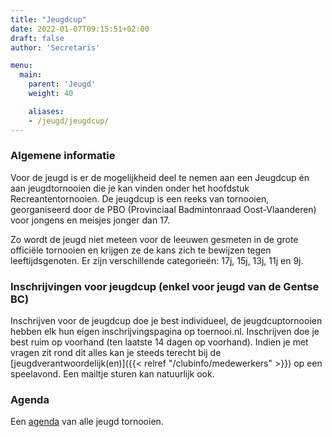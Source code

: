 ```yaml
---
title: "Jeugdcup"
date: 2022-01-07T09:15:51+02:00
draft: false
author: 'Secretaris'

menu:
  main:
    parent: 'Jeugd'
    weight: 40

    aliases:
    - /jeugd/jeugdcup/
---
```


### Algemene informatie
Voor de jeugd is er de mogelijkheid deel te nemen aan een Jeugdcup én aan jeugdtornooien die je kan vinden onder het hoofdstuk Recreantentornooien. De jeugdcup is een reeks van tornooien, georganiseerd door de PBO (Provinciaal Badmintonraad Oost-Vlaanderen) voor jongens en meisjes jonger dan 17.

Zo wordt de jeugd niet meteen voor de leeuwen gesmeten in de grote officiële tornooien en krijgen ze de kans zich te bewijzen tegen leeftijdsgenoten. Er zijn verschillende categorieën: 17j, 15j, 13j, 11j en 9j.

### Inschrijvingen voor jeugdcup (enkel voor jeugd van de Gentse BC)
Inschrijven voor de jeugdcup doe je best individueel, de jeugdcuptornooien hebben elk hun eigen inschrijvingspagina op toernooi.nl. Inschrijven doe je best ruim op voorhand (ten laatste 14 dagen op voorhand). Indien je met vragen zit rond dit alles kan je steeds terecht bij de [jeugdverantwoordelijk(en)]({{< relref "/clubinfo/medewerkers" >}}) op een speelavond. Een mailtje sturen kan natuurlijk ook.

### Agenda
Een [agenda](https://testsite.badminton-pbo.be/jeugd/jeugdcup/) van alle jeugd tornooien.

